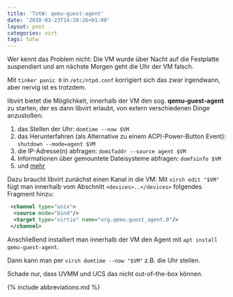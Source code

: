 ```yaml
---
title: 'TotW: qemu-guest-agent'
date: '2018-03-23T14:20:26+01:00'
layout: post
categories: virt
tags: totw
---
```


Wer kennt das Problem nicht:
Die VM wurde über Nacht auf die Festplatte suspendiert und am nächste Morgen geht die Uhr der VM falsch.

Mit `tinker panic 0` in `/etc/ntpd.conf` korrigiert sich das zwar irgendwann, aber nervig ist es trotzdem.

libvirt bietet die Möglichkeit, innerhalb der VM den sog. **qemu-guest-agent** zu starten, der es dann libvirt erlaubt, von extern verschiedenen Dinge anzustoßen:

1. das Stellen der Uhr: `domtime --now $VM`
2. das Herunterfahren (als Alternative zu einem ACPI-Power-Button Event): `shutdown --mode=agent $VM`
3. die IP-Adresse(n) abfragen: `domifaddr --source agent $VM`
4. Informationen über gemountete Dateisysteme abfragen: `domfsinfo $VM`
5. und [mehr](https://access.redhat.com/documentation/en-us/red_hat_enterprise_linux/7/html/virtualization_deployment_and_administration_guide/sect-using_the_qemu_guest_virtual_machine_agent_protocol_cli-libvirt_commands)

Dazu braucht libvirt zunächst einen Kanal in die VM:
Mit `virsh edit "$VM"` fügt man innerhalb vom Abschnitt `<devices>..</devices>` folgendes Fragment hinzu:
```xml
 <channel type="unix">
  <source mode="bind"/>
  <target type="virtio" name="org.qemu.guest_agent.0"/>
 </channel>
```

Anschließend installiert man innerhalb der VM den Agent mit `apt install qemu-guest-agent`.

Dann kann man per `virsh domtime --now "$VM"` z.B. die Uhr stellen.

Schade nur, dass UVMM und UCS das nicht out-of-the-box können.

{% include abbreviations.md %}
